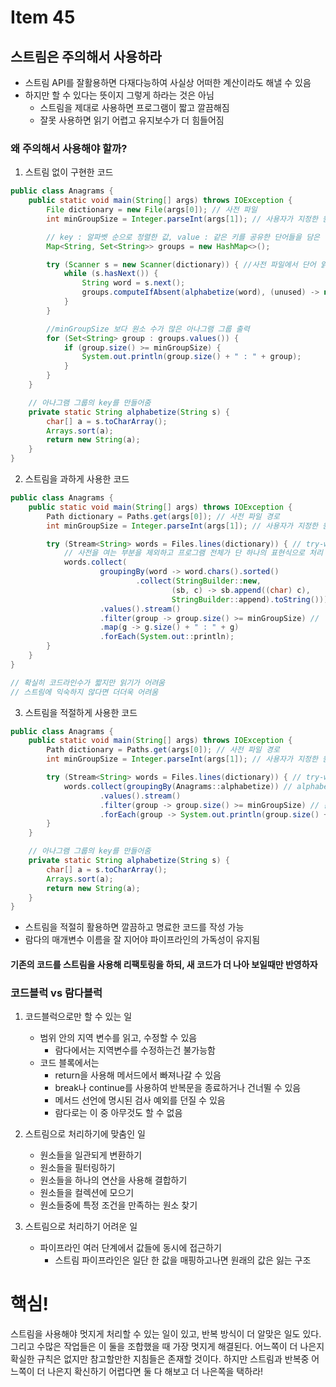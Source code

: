 # Item 45
## 스트림은 주의해서 사용하라

- 스트림 API를 잘활용하면 다재다능하여 사실상 어떠한 계산이라도 해낼 수 있음
- 하지만 할 수 있다는 뜻이지 그렇게 하라는 것은 아님
  - 스트림을 제대로 사용하면 프로그램이 짧고 깔끔해짐
  - 잘못 사용하면 읽기 어렵고 유지보수가 더 힘들어짐
 
### 왜 주의해서 사용해야 할까?

1. 스트림 없이 구현한 코드
```java
public class Anagrams {
	public static void main(String[] args) throws IOException {
		File dictionary = new File(args[0]); // 사전 파일
		int minGroupSize = Integer.parseInt(args[1]); // 사용자가 지정한 원소 수 문턱값

		// key : 알파벳 순으로 정렬한 값, value : 같은 키를 공유한 단어들을 담은 집합
		Map<String, Set<String>> groups = new HashMap<>();

		try (Scanner s = new Scanner(dictionary)) { //사전 파일에서 단어 읽음
			while (s.hasNext()) {
				String word = s.next();
				groups.computeIfAbsent(alphabetize(word), (unused) -> new TreeSet<>()).add(word);
			}
		}

		//minGroupSize 보다 원소 수가 많은 아나그램 그룹 출력
		for (Set<String> group : groups.values()) {
			if (group.size() >= minGroupSize) {
				System.out.println(group.size() + " : " + group);
			}
		}
	}

	// 아나그램 그룹의 key를 만들어줌
	private static String alphabetize(String s) {
		char[] a = s.toCharArray();
		Arrays.sort(a);
		return new String(a);
	}
}
```

2. 스트림을 과하게 사용한 코드
```java
public class Anagrams {
	public static void main(String[] args) throws IOException {
		Path dictionary = Paths.get(args[0]); // 사전 파일 경로
		int minGroupSize = Integer.parseInt(args[1]); // 사용자가 지정한 원소 수 문턱값

		try (Stream<String> words = Files.lines(dictionary)) { // try-with-resources 문을 사용해 파일을 닫음
			// 사전을 여는 부분을 제외하고 프로그램 전체가 단 하나의 표현식으로 처리
			words.collect(
					groupingBy(word -> word.chars().sorted()
							.collect(StringBuilder::new,
									(sb, c) -> sb.append((char) c),
									StringBuilder::append).toString()))
					.values().stream()
					.filter(group -> group.size() >= minGroupSize) //
					.map(g -> g.size() + " : " + g)
					.forEach(System.out::println);
		}
	}
}

// 확실히 코드라인수가 짧지만 읽기가 어려움
// 스트림에 익숙하지 않다면 더더욱 어려움
```

3. 스트림을 적절하게 사용한 코드
```java
public class Anagrams {
	public static void main(String[] args) throws IOException {
		Path dictionary = Paths.get(args[0]); // 사전 파일 경로
		int minGroupSize = Integer.parseInt(args[1]); // 사용자가 지정한 원소 수 문턱값

		try (Stream<String> words = Files.lines(dictionary)) { // try-with-resources 문을 사용해 파일을 닫음
			words.collect(groupingBy(Anagrams::alphabetize)) // alphabetize 메서드로 단어들을 그룹화함
					.values().stream()
					.filter(group -> group.size() >= minGroupSize) // 문턱값보다 작은 것을 걸러냄
					.forEach(group -> System.out.println(group.size() + " : " + group)); // 필터링이 끝난 리스트 출력
		}
	}

	// 아나그램 그룹의 key를 만들어줌
	private static String alphabetize(String s) {
		char[] a = s.toCharArray();
		Arrays.sort(a);
		return new String(a);
	}
}
```
- 스트림을 적절히 활용하면 깔끔하고 명료한 코드를 작성 가능
- 람다의 매개변수 이름을 잘 지어야 파이프라인의 가독성이 유지됨

#### 기존의 코드를 스트림을 사용해 리팩토링을 하되, 새 코드가 더 나아 보일때만 반영하자

### 코드블럭 vs 람다블럭
1. 코드블럭으로만 할 수 있는 일
   - 범위 안의 지역 변수를 읽고, 수정할 수 있음
     - 람다에서는 지역변수를 수정하는건 불가능함
   - 코드 블록에서는
     - return을 사용해 메서드에서 빠져나갈 수 있음
     - break나 continue를 사용하여 반복문을 종료하거나 건너뛸 수 있음
     - 메서드 선언에 명시된 검사 예외를 던질 수 있음
     - 람다로는 이 중 아무것도 할 수 없음
    
2. 스트림으로 처리하기에 맞춤인 일
   - 원소들을 일관되게 변환하기
   - 원소들을 필터링하기
   - 원소들을 하나의 연산을 사용해 결합하기
   - 원소들을 컬렉션에 모으기
   - 원소들중에 특정 조건을 만족하는 원소 찾기
  
3. 스트림으로 처리하기 어려운 일
   - 파이프라인 여러 단계에서 값들에 동시에 접근하기
     - 스트림 파이프라인은 일단 한 값을 매핑하고나면 원래의 값은 잃는 구조


# 핵심!

 스트림을 사용해야 멋지게 처리할 수 있는 일이 있고, 반복 방식이 더 알맞은 일도 있다.
그리고 수많은 작업들은 이 둘을 조합했을 때 가장 멋지게 해결된다.
어느쪽이 더 나은지 확실한 규칙은 없지만 참고할만한 지침들은 존재할 것이다. 하지만
스트림과 반복중 어느쪽이 더 나은지 확신하기 어렵다면 둘 다 해보고 더 나은쪽을 택하라!
```

